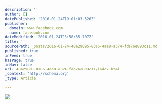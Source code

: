 ```yaml
---
description: ''
author: []
datePublished: '2016-01-24T19:01:03.526Z'
publisher:
  domain: www.facebook.com
  name: facebook.com
dateModified: '2016-01-24T18:58:35.707Z'
title: ''
sourcePath: _posts/2016-01-24-48a29895-8386-4aa8-a374-fda76e893c11.md
published: true
inFeed: true
hasPage: true
inNav: false
url: 48a29895-8386-4aa8-a374-fda76e893c11/index.html
_context: 'http://schema.org'
_type: Article

---
```

![](https://scontent-ams2-1.xx.fbcdn.net/hphotos-xtp1/v/t1.0-9/12573904_10208974753468616_3323091352608039451_n.jpg?oh=4e91b2abdd53df238f35cf9462d3e2ed&oe=57361A4E)